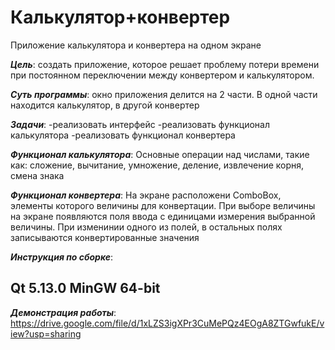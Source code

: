 # Калькулятор+конвертер
Приложение калькулятора и конвертера на одном экране

***Цель***: создать приложение, которое решает проблему потери времени при постоянном переключении между конвертером и калькулятором.

***Суть программы***: окно приложения делится на 2 части. В одной части находится калькулятор, в другой конвертер

***Задачи***: 
  -реализовать интерфейс
  -реализовать функционал калькулятора
  -реализовать функционал конвертера

***Функционал калькулятора***:
  Основные операции над числами, такие как: сложение, вычитание, умножение, деление, извлечение корня, смена знака
  
***Функционал конвертера***:
  На экране расположени ComboBox, элементы которого величины для конвертации. При выборе величины на экране появляются поля ввода с единицами измерения выбранной величины. При изменинии одного из полей, в остальных полях записываются конвертированные значения
  
***Инструкция по сборке***:
  ## Qt 5.13.0 MinGW 64-bit 

***Демонстрация работы***: https://drive.google.com/file/d/1xLZS3igXPr3CuMePQz4EOgA8ZTGwfukE/view?usp=sharing
